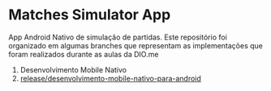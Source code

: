 # Matches Simulator App

App Android Nativo de simulação de partidas. Este repositório foi organizado em algumas branches que representam 
as implementações que foram realizados durante as aulas da DIO.me 

1. Desenvolvimento Mobile Nativo
2.  [release/desenvolvimento-mobile-nativo-para-android]()
